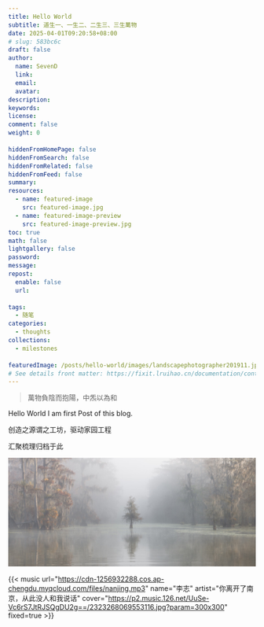```yaml
---
title: Hello World
subtitle: 道生一、一生二、二生三、三生萬物
date: 2025-04-01T09:20:58+08:00
# slug: 583bc6c
draft: false
author:
  name: SevenD
  link:
  email:
  avatar:
description:
keywords:
license:
comment: false
weight: 0

hiddenFromHomePage: false
hiddenFromSearch: false
hiddenFromRelated: false
hiddenFromFeed: false
summary:
resources:
  - name: featured-image
    src: featured-image.jpg
  - name: featured-image-preview
    src: featured-image-preview.jpg
toc: true
math: false
lightgallery: false
password:
message:
repost:
  enable: false
  url:

tags:
  - 随笔
categories:
  - thoughts
collections:
  - milestones

featuredImage: /posts/hello-world/images/landscapephotographer201911.jpg
# See details front matter: https://fixit.lruihao.cn/documentation/content-management/introduction/#front-matter
---
```


<!--more-->

> 萬物負陰而抱陽，中炁以為和

Hello World
I am first Post of this blog.

创造之源谓之工坊，驱动家园工程

汇聚梳理归档于此

![逝如者斯乎，不舍昼夜](images/landscapephotographer201911.jpg '逝如者斯乎，不舍昼夜')

{{< music url="https://cdn-1256932288.cos.ap-chengdu.myqcloud.com/files/nanjing.mp3" name="李志" artist="你离开了南京，从此没人和我说话" cover="https://p2.music.126.net/UuSe-Vc6rS7JtRJSQgDU2g==/2323268069553116.jpg?param=300x300" fixed=true >}}